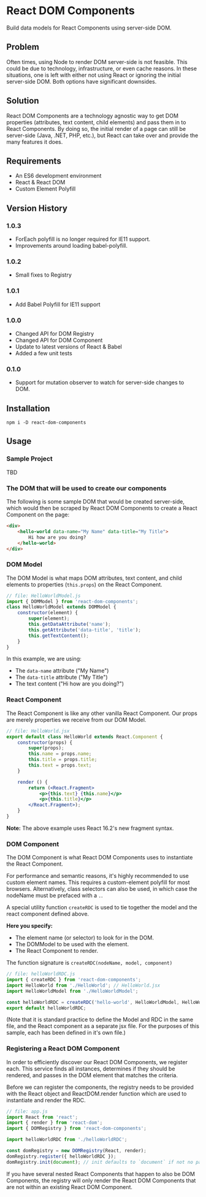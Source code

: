 # React DOM Components
Build data models for React Components using server-side DOM.

## Problem
Often times, using Node to render DOM server-side is not feasible. This could be due to technology, infrastructure, or even cache reasons. In these situations, one is left with either not using React or ignoring the initial server-side DOM. Both options have significant downsides.

## Solution
React DOM Components are a technology agnostic way to get DOM properties (attributes, text content, child elements) and pass them in to React Components. By doing so, the initial render of a page can still be server-side (Java, .NET, PHP, etc.), but React can take over and provide the many features it does.

## Requirements
* An ES6 development environment
* React & React DOM
* Custom Element Polyfill

## Version History
### 1.0.3
* ForEach polyfill is no longer required for IE11 support.
* Improvements around loading babel-polyfill.

### 1.0.2
* Small fixes to Registry

### 1.0.1
* Add Babel Polyfill for IE11 support

### 1.0.0
* Changed API for DOM Registry
* Changed API for DOM Component
* Update to latest versions of React & Babel
* Added a few unit tests

### 0.1.0
* Support for mutation observer to watch for server-side changes to DOM.

## Installation
    npm i -D react-dom-components

## Usage
### Sample Project
TBD

### The DOM that will be used to create our components
The following is some sample DOM that would be created server-side, which would then be scraped by React DOM Components to create a React Component on the page:

```html
<div>
    <hello-world data-name="My Name" data-title="My Title">
        Hi how are you doing?
    </hello-world>
</div>
```

### DOM Model
The DOM Model is what maps DOM attributes, text content, and child elements to properties (`this.props`) on the React Component.

```js
// file: HelloWorldModel.js
import { DOMModel } from 'react-dom-components';
class HelloWorldModel extends DOMModel {
    constructor(element) {
        super(element);
        this.getDataAttribute('name');
        this.getAttribute('data-title', 'title');
        this.getTextContent();
    }
}
```

In this example, we are using:
* The `data-name` attribute ("My Name")
* The `data-title` attribute ("My Title")
* The text content ("Hi how are you doing?")

### React Component
The React Component is like any other vanilla React Component. Our props are merely properties we receive from our DOM Model.

```jsx
// file: HelloWorld.jsx
export default class HelloWorld extends React.Component {
    constructor(props) {
        super(props);
        this.name = props.name;
        this.title = props.title;
        this.text = props.text;
    }

    render () {
        return (<React.Fragment>
            <p>{this.text} {this.name}</p>
            <p>{this.title}</p>
        </React.Fragment>);
    }
}
```
**Note:** The above example uses React 16.2's new fragment syntax.

### DOM Component
The DOM Component is what React DOM Components uses to instantiate the React Component.

For performance and semantic reasons, it's highly recommended to use custom element names. This requires a custom-element polyfill for most browsers.  Alternatively, class selectors can also be used, in which case the nodeName must be prefaced with a `.`.

A special utility function `createRDC` is used to tie together the model and the react component defined above.

**Here you specify:**
* The element name (or selector) to look for in the DOM.
* The DOMModel to be used with the element.
* The React Component to render.

The function signature is `createRDC(nodeName, model, component)`

```js
// file: helloWorldRDC.js
import { createRDC } from 'react-dom-components';
import HelloWorld from './HelloWorld'; // HelloWorld.jsx
import HelloWorldModel from './HelloWorldModel';

const helloWorldRDC = createRDC('hello-world', HelloWorldModel, HelloWorld);
export default helloWorldRDC;
```

(Note that it is standard practice to define the Model and RDC in the same file, and the React component as a separate jsx file.  For the purposes of this sample, each has been defined in it's own file.)

### Registering a React DOM Component
In order to efficiently discover our React DOM Components, we register each. This service finds all instances, determines if they should be rendered, and passes in the DOM
element that matches the criteria.

Before we can register the components, the registry needs to be provided with the React object and ReactDOM.render function which are used to instantiate and render the RDC.

```js
// file: app.js
import React from 'react';
import { render } from 'react-dom';
import { DOMRegistry } from 'react-dom-components';

import helloWorldRDC from './helloWorldRDC';

const domRegistry = new DOMRegistry(React, render);
domRegistry.register({ helloWorldRDC });
domRegistry.init(document); // init defaults to `document` if not no param is defined

```

If you have several nested React Components that happen to also be DOM Components, the registry will only render the React DOM Components that are not within an existing React DOM Component.
